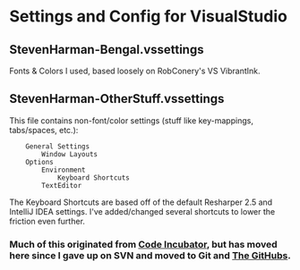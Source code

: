 # Settings and Config for VisualStudio

## StevenHarman-Bengal.vssettings

Fonts & Colors I used, based loosely on RobConery's VS VibrantInk.

## StevenHarman-OtherStuff.vssettings

This file contains non-font/color settings (stuff like key-mappings, tabs/spaces, etc.):

		General Settings
			Window Layouts
		Options
			Environment
				Keyboard Shortcuts
			TextEditor

The Keyboard Shortcuts are based off of the default Resharper 2.5 and IntelliJ IDEA settings. I've added/changed several shortcuts to lower the friction even further.

### Much of this originated from [Code Incubator](codeincubator.com), but has moved here since I gave up on SVN and moved to Git and [The GitHubs](http://github.com/stevenharman).
